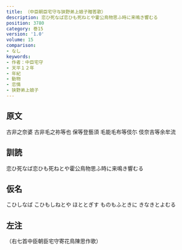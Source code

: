 ```yaml
---
title: （中臣朝臣宅守与狭野弟上娘子贈答歌）
description: 恋ひ死なば恋ひも死ねとや霍公鳥物思ふ時に来鳴き響むる
position: 3780
category: 巻15
version: '1.0'
volume: 15
comparison:
- なし
keywords:
- 作者：中臣宅守
- 天平１２年
- 年紀
- 動物
- 恋情
- 狭野弟上娘子
---
```


## 原文

古非之奈婆 古非毛之祢等也 保等登藝須 毛能毛布等伎尓 伎奈吉等余牟流

## 訓読

恋ひ死なば恋ひも死ねとや霍公鳥物思ふ時に来鳴き響むる

## 仮名

こひしなば こひもしねとや ほととぎす ものもふときに きなきとよむる

## 左注

（右七首中臣朝臣宅守寄花鳥陳思作歌）
